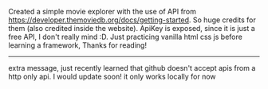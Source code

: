 Created a simple movie explorer with the use of API from https://developer.themoviedb.org/docs/getting-started. So huge credits for them (also credited inside the website). ApiKey is exposed, since it is just a free API, I don't really mind :D. Just practicing vanilla html css js before learning a framework, Thanks for reading!

---

extra message, just recently learned that github doesn't accept apis from a http only api. I would update soon! it only works locally for now
